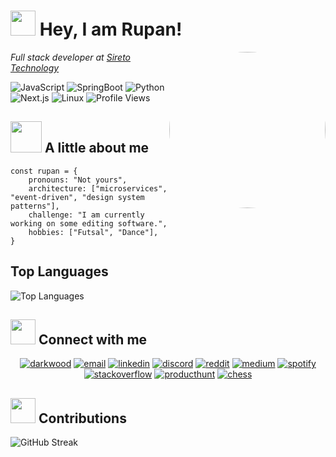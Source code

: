 <h1>
<img src="https://raw.githubusercontent.com/innng/innng/master/assets/kyubey.gif" height="40"/>
Hey, I am Rupan! 
</h1>

<img 
align="right"
src="https://media2.giphy.com/media/v1.Y2lkPTc5MGI3NjExYXB2eDh0bDNpdXlsaHFncmV6bjV0d28xbjU2empxejBmdmszcmZ3YiZlcD12MV9pbnRlcm5hbF9naWZfYnlfaWQmY3Q9cw/w6TZfG2ab2w7hP241a/giphy.gif" 
     width="250" 
     style="border-radius:50%; display: block;">


<i>Full stack developer at [Sireto Technology](https://sireto.io)</i>


![JavaScript](https://img.shields.io/badge/Code-JavaScript-informational?style=flat&logo=javascript&color=F7DF1E)
![SpringBoot](https://img.shields.io/badge/Framework-Springboot-informational?style=flat&logo=springboot&color=F7DF1E)
![Python](https://img.shields.io/badge/Code-Python-informational?style=flat&logo=python&color=3776AB)
![Next.js](https://img.shields.io/badge/Framework-Next.js-informational?style=flat&logo=next.js&color=000000)
![Linux](https://img.shields.io/badge/System-Linux-informational?style=flat&logo=linux&color=FCC624)
![Profile Views](https://komarev.com/ghpvc/?username=ruppo-912116&color=blue)

<h2> 
<img src="https://media0.giphy.com/media/v1.Y2lkPTc5MGI3NjExcnpzc3R3cnM5aWs3azR5a2VxcG9zMzd1MWZtNHQzYXhyc2QwNzNvNyZlcD12MV9pbnRlcm5hbF9naWZfYnlfaWQmY3Q9cw/k76eCxLAYwyjyFXClf/giphy.gif"
width=50
/>
A little about me</h2>

```
const rupan = {
    pronouns: "Not yours",
    architecture: ["microservices", "event-driven", "design system patterns"],
    challenge: "I am currently working on some editing software.",
    hobbies: ["Futsal", "Dance"],
}
```

## Top Languages

![Top Languages](https://github-readme-stats.vercel.app/api/top-langs/?username=ruppo-912116&layout=compact&theme=radical)

<h2>
<img src="https://media0.giphy.com/media/v1.Y2lkPTc5MGI3NjExaGU0cmx2azRwcDkwdXV3dWM0Z3FwOGM5YXRlanhidzFjM3QyeTZkdyZlcD12MV9pbnRlcm5hbF9naWZfYnlfaWQmY3Q9cw/feQRYLoruyjguhLjK1/giphy.gif" width="40">
Connect with me</h2>

<p align="center">
  <a href="https://darkwood.com"><img src="https://img.icons8.com/fluent/96/000000/domain.png" alt="darkwood"/></a>
  <a href="mailto:newruppo123@gmail.com"><img src="https://img.icons8.com/color/96/000000/gmail.png" alt="email"/></a>
  <a href="www.linkedin.com/in/rupan555"><img src="https://img.icons8.com/color/96/000000/linkedin.png" alt="linkedin"/></a>
  <a href="https://discordapp.com/users/985734636573442058"><img src="https://img.icons8.com/color/96/000000/discord-logo.png" alt="discord"/></a>
  <a href="https://www.reddit.com/user/rupan"><img src="https://img.icons8.com/color/96/000000/reddit.png" alt="reddit"/></a>
  <a href="https://medium.com/@newruppo123"><img src="https://img.icons8.com/color/96/000000/medium-logo.png" alt="medium"/></a>
  <a href="https://open.spotify.com/user/rupan"><img src="https://img.icons8.com/color/96/000000/spotify--v1.png" alt="spotify"/></a>
  <a href="https://stackoverflow.com/users/20894489/andrew-jordan"><img src="https://img.icons8.com/color/96/000000/stackoverflow.png" alt="stackoverflow"/></a>
  <a href="https://www.producthunt.com/@andrew_jordan3"><img src="https://img.icons8.com/ios-glyphs/96/product-hunt.png" alt="producthunt"/></a>
  <a href="https://www.chess.com/member/yaboiRupan"><img src="https://img.icons8.com/color/96/knight.png" alt="chess"/></a>
</p>


<h2>
<img src="https://media1.giphy.com/media/v1.Y2lkPTc5MGI3NjExd2VhbXdtbDFhOHlheXhkY2R4NnpjZDVzaGViejJocjNtNHNsZzlpdSZlcD12MV9pbnRlcm5hbF9naWZfYnlfaWQmY3Q9cw/CwTvSiWflgCGKgz5eb/giphy.gif" width="40"/> 
Contributions
</h2>

![GitHub Streak](https://github-readme-streak-stats.herokuapp.com/?user=ruppo-912116&theme=radical&v=2)
